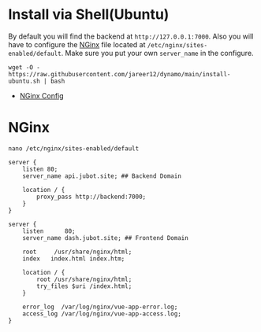 # Install via Shell(Ubuntu)

By default you will find the backend at `http://127.0.0.1:7000`. Also you will have to configure the [NGinx](#NGinx) file located at `/etc/nginx/sites-enabled/default`. Make sure you put your own `server_name` in the configure.

```shell
wget -O - https://raw.githubusercontent.com/jareer12/dynamo/main/install-ubuntu.sh | bash
```

- [NGinx Config](#NGinx)

# NGinx

```shell
nano /etc/nginx/sites-enabled/default
```

```nginx
server {
    listen 80;
    server_name api.jubot.site; ## Backend Domain

    location / {
        proxy_pass http://backend:7000;
    }
}

server {
    listen      80;
    server_name dash.jubot.site; ## Frontend Domain

    root     /usr/share/nginx/html;
    index   index.html index.htm;

    location / {
        root /usr/share/nginx/html;
        try_files $uri /index.html;
    }

    error_log  /var/log/nginx/vue-app-error.log;
    access_log /var/log/nginx/vue-app-access.log;
}
```
